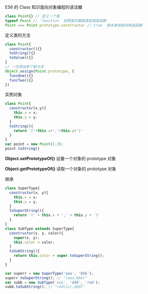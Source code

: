 ES6 的 Class 知识面向对象编程的语法糖

```javascript
class Point{} // 定义一个类
typeof Point // 'function' 说明类的数据类型就是函数
Point === Point.prototype.constructor // true  类本身就指向构造函数
```

定义类的方法

```javascript
class Point{
  constructor(){}
  toString(){}
  toValue(){}
}
// 一次添加多个新方法
Object.assign(Point.prototype, {
  funcOne(){}
  funcTwo(){}
})
```

实例对象

```javascript
class Point{
  constructor(x,y){
  	this.x = x;
    this.y = y;
  }
  toString(){
    return '('+this.x+','+this.y+')'
  }
}
var point = new Point(2,3);
point.toString()
```

**Object.setPrototypeOf()** 设置一个对象的 prototype 对象

**Object.getPrototypeOf()** 读取一个对象的 prototype 对象

继承

```javascript
class SuperType{
  constructor(x, y){
    this.x = x;
    this.y = y;
  }
  toSuperString(){
    return '(' + this.x + ',' + this.y + ')'
  }
}
class SubType extends SuperType{
  constructor(x, y, color){
    super(x, y);
    this.color = color;
  }
  toSubString(){
    return this.color + super.toSuperString();
  }
}

var superr = new SuperType('aaa', 'bbb');
superr.toSuperString(); // "(aaa,bbb)"
var subb = new SubType('ccc', 'ddd', 'red');
subb.toSubString(); // "red(ccc,ddd)"
```